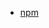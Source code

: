 <!-- - [Gitlab](https://github.com/YanPanMichael/astart-cli) -->
- [npm](https://www.npmjs.com/package/astart-cli)